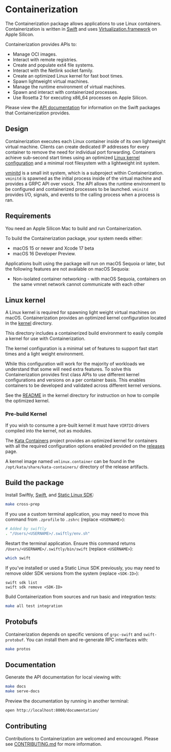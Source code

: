 # Containerization

The Containerization package allows applications to use Linux containers.
Containerization is written in [Swift](https://www.swift.org) and uses [Virtualization.framework](https://developer.apple.com/documentation/virtualization) on Apple Silicon.

Containerization provides APIs to:
- Manage OCI images.
- Interact with remote registries.
- Create and populate ext4 file systems.
- Interact with the Netlink socket family.
- Create an optimized Linux kernel for fast boot times.
- Spawn lightweight virtual machines.
- Manage the runtime environment of virtual machines.
- Spawn and interact with containerized processes.
- Use Rosetta 2 for executing x86_64 processes on Apple Silicon.

Please view the [API documentation]() for information on the Swift packages that Containerization provides.

## Design

Containerization executes each Linux container inside of its own lightweight virtual machine. Clients can create dedicated IP addresses for every container to remove the need for individual port forwarding. Containers achieve sub-second start times using an optimized [Linux kernel configuration](/kernel) and a minimal root filesystem with a lightweight init system.

[vminitd](/vminitd) is a small init system, which is a subproject within Containerization.
`vminitd` is spawned as the initial process inside of the virtual machine and provides a GRPC API over vsock.
The API allows the runtime environment to be configured and containerized processes to be launched.
`vminitd` provides I/O, signals, and events to the calling process when a process is ran.

## Requirements

You need an Apple Silicon Mac to build and run Containerization.

To build the Containerization package, your system needs either:

- macOS 15 or newer and Xcode 17 beta
- macOS 16 Developer Preview.

Applications built using the package will run on macOS Sequoia or later, but the following features are not available on macOS Sequoia:

- Non-isolated container networking - with macOS Sequoia, containers on the same vmnet network cannot communicate with each other

## Linux kernel

A Linux kernel is required for spawning light weight virtual machines on macOS.
Containerization provides an optimized kernel configuration located in the [kernel](./kernel) directory.

This directory includes a containerized build environment to easily compile a kernel for use with Containerization.

The kernel configuration is a minimal set of features to support fast start times and a light weight environment.

While this configuration will work for the majority of workloads we understand that some will need extra features.
To solve this Containerization provides first class APIs to use different kernel configurations and versions on a per container basis.
This enables containers to be developed and validated across different kernel versions.

See the [README](/kernel/README.md) in the kernel directory for instruction on how to compile the optimized kernel.

### Pre-build Kernel

If you wish to consume a pre-built kernel it must have `VIRTIO` drivers compiled into the kernel, not as modules.

The [Kata Containers](https://github.com/kata-containers/kata-containers) project provides an optimized kernel for containers with all the required configuration options enabled provided on the [releases](https://github.com/kata-containers/kata-containers/releases/) page.

A kernel image named `vmlinux.container` can be found in the `/opt/kata/share/kata-containers/` directory of the release artifacts.

## Build the package

Install Swiftly, [Swift](https://www.swift.org), and [Static Linux SDK](https://www.swift.org/documentation/articles/static-linux-getting-started.html):

```bash
make cross-prep
```

If you use a custom terminal application, you may need to move this command from `.zprofile` to `.zshrc` (replace `<USERNAME>`):
```bash
# Added by swiftly
. "/Users/<USERNAME>/.swiftly/env.sh"
```

Restart the terminal application. Ensure this command returns `/Users/<USERNAME>/.swiftly/bin/swift` (replace `<USERNAME>`):
```bash
which swift
```

If you've installed or used a Static Linux SDK previously, you may need to remove older SDK versions from the system (replace `<SDK-ID>`):
```
swift sdk list
swift sdk remove <SDK-ID>
```

Build Containerization from sources and run basic and integration tests:

```bash
make all test integration
```

## Protobufs

Containerization depends on specific versions of `grpc-swift` and `swift-protobuf`. You can install them and re-generate RPC interfaces with:

```bash
make protos
```

## Documentation

Generate the API documentation for local viewing with:

```bash
make docs
make serve-docs
```

Preview the documentation by running in another terminal:

```bash
open http://localhost:8000/documentation/
```

## Contributing 

Contributions to Containerization are welcomed and encouraged. Please see [CONTRIBUTING.md](/CONTRIBUTING.md) for more information.
